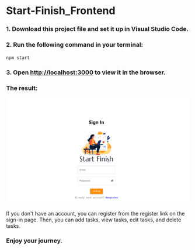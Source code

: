 # Start-Finish_Frontend

### 1. Download this project file and set it up in Visual Studio Code.

### 2. Run the following command in your terminal:
  `npm start`
  
### 3. Open [http://localhost:3000](http://localhost:3000) to view it in the browser.

### The result:
![Signin Page](https://github.com/Pavithiran2000/Start-Finish_-Frontend/blob/main/public/img/signin.png)</br>

If you don't have an account, you can register from the register link on the sign-in page. Then, you can add tasks, view tasks, edit tasks, and delete tasks. 

### Enjoy your journey.





